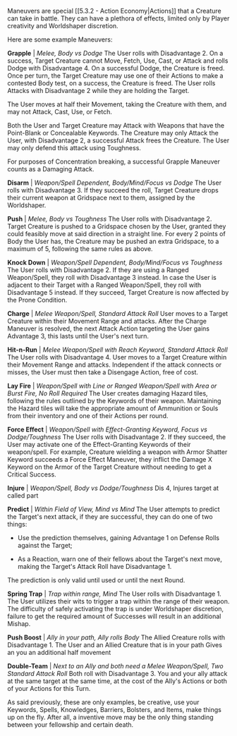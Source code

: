 Maneuvers are special [[5.3.2 - Action Economy|Actions]] that a Creature can take in battle. They can have a plethora of effects, limited only by Player creativity and Worldshaper discretion.

Here are some example Maneuvers:

**Grapple** | *Melee, Body vs Dodge*
The User rolls with Disadvantage 2. On a success, Target Creature cannot Move, Fetch, Use, Cast, or Attack and rolls Dodge with Disadvantage 4. On a successful Dodge, the Creature is freed. Once per turn, the Target Creature may use one of their Actions to make a contested Body test, on a success, the Creature is freed. The User rolls Attacks with Disadvantage 2 while they are holding the Target.

The User moves at half their Movement, taking the Creature with them, and may not Attack, Cast, Use, or Fetch.

Both the User and Target Creature may Attack with Weapons that have the Point-Blank or Concealable Keywords. The Creature may only Attack the User, with Disadvantage 2, a successful Attack frees the Creature. The User may only defend this attack using Toughness.

For purposes of Concentration breaking, a successful Grapple Maneuver counts as a Damaging Attack.

**Disarm** | *Weapon/Spell Dependent, Body/Mind/Focus vs Dodge*
The User rolls with Disadvantage 3. If they succeed the roll, Target Creature drops their current weapon at Gridspace next to them, assigned by the Worldshaper.

**Push** | *Melee, Body vs Toughness*
The User rolls with Disadvantage 2. Target Creature is pushed to a Gridspace chosen by the User, granted they could feasibly move at said direction in a straight line. For every 2 points of Body the User has, the Creature may be pushed an extra Gridspace, to a maximum of 5, following the same rules as above.

**Knock Down** | *Weapon/Spell Dependent, Body/Mind/Focus vs Toughness*
The User rolls with Disadvantage 2. If they are using a Ranged Weapon/Spell, they roll with Disadvantage 3 instead. In case the User is adjacent to their Target with a Ranged Weapon/Spell, they roll with Disadvantage 5 instead. If they succeed, Target Creature is now affected by the Prone Condition.

**Charge** | *Melee Weapon/Spell, Standard Attack Roll*
User moves to a Target Creature within their Movement Range and attacks. After the Charge Maneuver is resolved, the next Attack Action targeting the User gains Advantage 3, this lasts until the User's next turn.

**Hit-n-Run** | *Melee Weapon/Spell with Reach Keyword, Standard Attack Roll*
The User rolls with Disadvantage 4. User moves to a Target Creature within their Movement Range and attacks. Independent if the attack connects or misses, the User must then take a Disengage Action, free of cost.

**Lay Fire** | *Weapon/Spell with Line or Ranged Weapon/Spell with Area or Burst Fire, No Roll Required*
The User creates damaging Hazard tiles, following the rules outlined by the Keywords of their weapon. Maintaining the Hazard tiles will take the appropriate amount of Ammunition or Souls from their inventory and one of their Actions per round.

**Force Effect** | *Weapon/Spell with Effect-Granting Keyword, Focus vs Dodge/Toughness*
The User rolls with Disadvantage 2. If they succeed, the User may activate one of the Effect-Granting Keywords of their weapon/spell. For example, Creature wielding a weapon with Armor Shatter Keyword succeeds a Force Effect Maneuver, they inflict the Damage X Keyword on the Armor of the Target Creature without needing to get a Critical Success.

**Injure** | *Weapon/Spell, Body vs Dodge/Toughness*
Dis 4, Injures target at called part

**Predict** | *Within Field of View, Mind vs Mind*
The User attempts to predict the Target's next attack, if they are successful, they can do one of two things:

- Use the prediction themselves, gaining Advantage 1 on Defense Rolls against the Target;

- As a Reaction, warn one of their fellows about the Target's next move, making the Target's Attack Roll have Disadvantage 1.

The prediction is only valid until used or until the next Round.

**Spring Trap** | *Trap within range, Mind*
The User rolls with Disadvantage 1. The User utilizes their wits to trigger a trap within the range of their weapon. The difficulty of safely activating the trap is under Worldshaper discretion, failure to get the required amount of Successes will result in an additional Mishap.

**Push Boost** | *Ally in your path, Ally rolls Body*
The Allied Creature rolls with Disadvantage 1. The User and an Allied Creature that is in your path Gives an you an additional half movement

**Double-Team** | *Next to an Ally and both need a Melee Weapon/Spell, Two Standard Attack Roll*
Both roll with Disadvantage 3. You and your ally attack at the same target at the same time, at the cost of the Ally's Actions or both of your Actions for this Turn.

As said previously, these are only examples, be creative, use your Keywords, Spells, Knowledges, Barriers, Bolsters, and Items, make things up on the fly. After all, a inventive move may be the only thing standing between your fellowship and certain death.